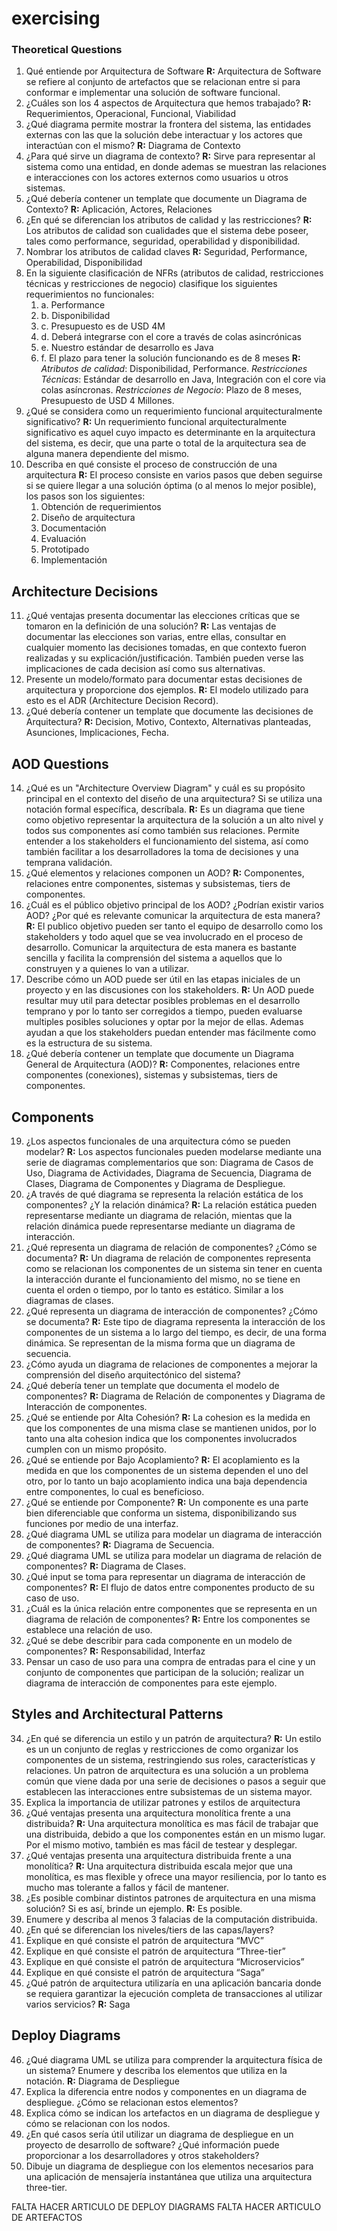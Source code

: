 # exercising

### Theoretical Questions

1. Qué entiende por Arquitectura de Software 
   **R:** Arquitectura de Software se refiere al conjunto de artefactos que se relacionan entre si para conformar e implementar una solución de software funcional.
2. ¿Cuáles son los 4 aspectos de Arquitectura que hemos trabajado?
   **R:** Requerimientos, Operacional, Funcional, Viabilidad
3. ¿Qué diagrama permite mostrar la frontera del sistema, las entidades externas con las que la solución debe interactuar y los actores que interactúan con el mismo? 
   **R:** Diagrama de Contexto
4. ¿Para qué sirve un diagrama de contexto?
   **R:** Sirve para representar al sistema como una entidad, en donde ademas se muestran las relaciones e interacciones con los actores externos como usuarios u otros sistemas. 
5. ¿Qué debería contener un template que documente un Diagrama de Contexto?
   **R:** Aplicación, Actores, Relaciones
6. ¿En qué se diferencian los atributos de calidad y las restricciones?
   **R:** Los atributos de calidad son cualidades que el sistema debe poseer, tales como performance, seguridad, operabilidad y disponibilidad.
7. Nombrar los atributos de calidad claves 
   **R:** Seguridad, Performance, Operabilidad, Disponibilidad   
8. En la siguiente clasificación de NFRs (atributos de calidad, restricciones técnicas y restricciones de negocio) clasifique los siguientes requerimientos no funcionales: 
	1. a. Performance 
	2. b. Disponibilidad 
	3. c. Presupuesto es de USD 4M 
	4. d. Deberá integrarse con el core a través de colas asincrónicas 
	5. e. Nuestro estándar de desarrollo es Java 
	6. f. El plazo para tener la solución funcionando es de 8 meses
	   **R:** 
	   *Atributos de calidad*: Disponibilidad, Performance.
	   *Restricciones Técnicas*: Estándar de desarrollo en Java, Integración con el core via colas asíncronas.
	   *Restricciones de Negocio*: Plazo de 8 meses, Presupuesto de USD 4 Millones.
9. ¿Qué se considera como un requerimiento funcional arquitecturalmente significativo?
   **R:** Un requerimiento funcional arquitecturalmente significativo es aquel cuyo impacto es determinante en la arquitectura del sistema, es decir, que una parte o total de
   la arquitectura sea de alguna manera dependiente del mismo.
10. Describa en qué consiste el proceso de construcción de una arquitectura
    **R:** El proceso consiste en varios pasos que deben seguirse si se quiere llegar a una solución óptima (o al menos lo mejor posible), los pasos son los siguientes:
	1. Obtención de requerimientos
	2. Diseño de arquitectura
	3. Documentación
	4. Evaluación
	5. Prototipado
	6. Implementación


## Architecture Decisions

11. ¿Qué ventajas presenta documentar las elecciones críticas que se tomaron en la definición de una solución?
    **R:** Las ventajas de documentar las elecciones son varias, entre ellas, consultar en cualquier momento las decisiones tomadas, en que contexto fueron realizadas y su explicación/justificación. También pueden verse las implicaciones de cada decision así como sus alternativas.
12. Presente un modelo/formato para documentar estas decisiones de arquitectura y proporcione dos ejemplos. 
    **R:** El modelo utilizado para esto es el ADR (Architecture Decision Record).
13. ¿Qué debería contener un template que documente las decisiones de Arquitectura?
    **R:** Decision, Motivo, Contexto, Alternativas planteadas, Asunciones, Implicaciones, Fecha.


## AOD Questions

14. ¿Qué es un "Architecture Overview Diagram" y cuál es su propósito principal en el contexto del diseño de una arquitectura? Si se utiliza una notación formal específica, descríbala.
    **R:** Es un diagrama que tiene como objetivo representar la arquitectura de la solución a un alto nivel y todos sus componentes así como también sus relaciones. Permite entender a los stakeholders el funcionamiento del sistema, así como también facilitar a los desarrolladores la toma de decisiones y una temprana validación.
15. ¿Qué elementos y relaciones componen un AOD?
    **R:** Componentes, relaciones entre componentes, sistemas y subsistemas, tiers de componentes.
16. ¿Cuál es el público objetivo principal de los AOD? ¿Podrían existir varios AOD? ¿Por qué es relevante comunicar la arquitectura de esta manera?
    **R:** El publico objetivo pueden ser tanto el equipo de desarrollo como los stakeholders y todo aquel que se vea involucrado en el proceso de desarrollo. Comunicar la arquitectura de esta manera es bastante sencilla y facilita la comprensión del sistema a aquellos que lo construyen y a quienes lo van a utilizar.
17. Describe cómo un AOD puede ser útil en las etapas iniciales de un proyecto y en las discusiones con los stakeholders.
    **R:** Un AOD puede resultar muy util para detectar posibles problemas en el desarrollo temprano y por lo tanto ser corregidos a tiempo, pueden evaluarse multiples posibles soluciones y optar por la mejor de ellas. Ademas ayudan a que los stakeholders puedan entender mas fácilmente como es la estructura de su sistema.
18. ¿Qué debería contener un template que documente un Diagrama General de Arquitectura (AOD)?
    **R:** Componentes, relaciones entre componentes (conexiones), sistemas y subsistemas, tiers de componentes.


## Components

19. ¿Los aspectos funcionales de una arquitectura cómo se pueden modelar?
    **R:** Los aspectos funcionales pueden modelarse mediante una serie de diagramas complementarios que son: Diagrama de Casos de Uso, Diagrama de Actividades, Diagrama de Secuencia, Diagrama de Clases, Diagrama de Componentes y Diagrama de Despliegue.
20. ¿A través de qué diagrama se representa la relación estática de los componentes? ¿Y la relación dinámica?
    **R:** La relación estática pueden representarse mediante un diagrama de relación, mientas que la relación dinámica puede representarse mediante un diagrama de interacción.
21. ¿Qué representa un diagrama de relación de componentes? ¿Cómo se documenta?
    **R:** Un diagrama de relación de componentes representa como se relacionan los componentes de un sistema sin tener en cuenta la interacción durante el funcionamiento del mismo, no se tiene en cuenta el orden o tiempo, por lo tanto es estático. Similar a los diagramas de clases.
22. ¿Qué representa un diagrama de interacción de componentes? ¿Cómo se documenta?
    **R:** Este tipo de diagrama representa la interacción de los componentes de un sistema a lo largo del tiempo, es decir, de una forma dinámica. Se representan de la misma forma que un diagrama de secuencia.
23. ¿Cómo ayuda un diagrama de relaciones de componentes a mejorar la comprensión del diseño arquitectónico del sistema?
24. ¿Qué debería tener un template que documenta el modelo de componentes?
    **R:** Diagrama de Relación de componentes y Diagrama de Interacción de componentes.
25. ¿Qué se entiende por Alta Cohesión?
    **R:** La cohesion es la medida en que los componentes de una misma clase se mantienen unidos, por lo tanto una alta cohesion indica que los componentes involucrados cumplen con un mismo propósito.
26. ¿Qué se entiende por Bajo Acoplamiento?
    **R:** El acoplamiento es la medida en que los componentes de un sistema dependen el uno del otro, por lo tanto un bajo acoplamiento indica una baja dependencia entre componentes, lo cual es beneficioso.
27. ¿Qué se entiende por Componente? 
    **R:** Un componente es una parte bien diferenciable que conforma un sistema, disponibilizando sus funciones por medio de una interfaz.
28. ¿Qué diagrama UML se utiliza para modelar un diagrama de interacción de componentes?
    **R:** Diagrama de Secuencia.
29. ¿Qué diagrama UML se utiliza para modelar un diagrama de relación de componentes?
    **R:** Diagrama de Clases.
30. ¿Qué input se toma para representar un diagrama de interacción de componentes?
    **R:** El flujo de datos entre componentes producto de su caso de uso.
31. ¿Cuál es la única relación entre componentes que se representa en un diagrama de relación de componentes?
    **R:** Entre los componentes se establece una relación de uso.
32. ¿Qué se debe describir para cada componente en un modelo de componentes?
    **R:** Responsabilidad, Interfaz 
33. Pensar un caso de uso para una compra de entradas para el cine y un conjunto de componentes que participan de la solución; realizar un diagrama de interacción de componentes para este ejemplo.


## Styles and Architectural Patterns

34. ¿En qué se diferencia un estilo y un patrón de arquitectura?
    **R:** Un estilo es un un conjunto de reglas y restricciones de como organizar los componentes de un sistema, restringiendo sus roles, características y relaciones. Un patron de arquitectura es una solución a un problema común que viene dada por una serie de decisiones o pasos a seguir que establecen las interacciones entre subsistemas de un sistema mayor.
35. Explica la importancia de utilizar patrones y estilos de arquitectura
36. ¿Qué ventajas presenta una arquitectura monolítica frente a una distribuida?
    **R:** Una arquitectura monolítica es mas fácil de trabajar que una distribuida, debido a que los componentes están en un mismo lugar. Por el mismo motivo, también es mas fácil de testear y desplegar.
37. ¿Qué ventajas presenta una arquitectura distribuida frente a una monolítica?
    **R:** Una arquitectura distribuida escala mejor que una monolítica, es mas flexible y ofrece una mayor resiliencia, por lo tanto es mucho mas tolerante a fallos y fácil de mantener.
38. ¿Es posible combinar distintos patrones de arquitectura en una misma solución? Si es así, brinde un ejemplo.
    **R:** Es posible.
39. Enumere y describa al menos 3 falacias de la computación distribuida.
40. ¿En qué se diferencian los niveles/tiers de las capas/layers? 
41. Explique en qué consiste el patrón de arquitectura “MVC” 
42. Explique en qué consiste el patrón de arquitectura “Three-tier” 
43. Explique en qué consiste el patrón de arquitectura “Microservicios” 
44. Explique en qué consiste el patrón de arquitectura “Saga” 
45. ¿Qué patrón de arquitectura utilizaría en una aplicación bancaria donde se requiera garantizar la ejecución completa de transacciones al utilizar varios servicios?
    **R:** Saga


## Deploy Diagrams

46. ¿Qué diagrama UML se utiliza para comprender la arquitectura física de un sistema? Enumere y describa los elementos que utiliza en la notación.
    **R:** Diagrama de Despliegue
47. Explica la diferencia entre nodos y componentes en un diagrama de despliegue. ¿Cómo se relacionan estos elementos? 
48. Explica cómo se indican los artefactos en un diagrama de despliegue y cómo se relacionan con los nodos.
49. ¿En qué casos sería útil utilizar un diagrama de despliegue en un proyecto de desarrollo de software? ¿Qué información puede proporcionar a los desarrolladores y otros stakeholders? 
50. Dibuje un diagrama de despliegue con los elementos necesarios para una aplicación de mensajería instantánea que utiliza una arquitectura three-tier.


FALTA HACER ARTICULO DE DEPLOY DIAGRAMS
FALTA HACER ARTICULO DE ARTEFACTOS